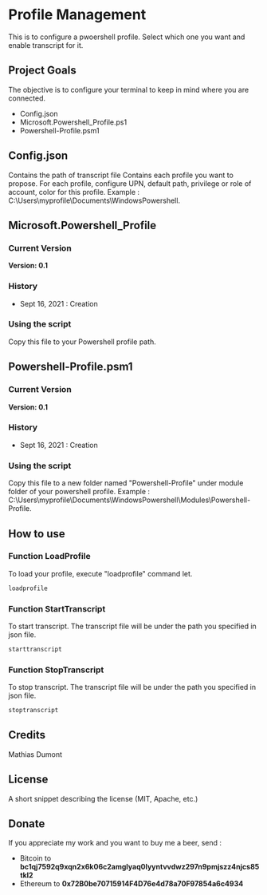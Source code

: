 # Profile Management

This is to configure a pwoershell profile. Select which one you want and enable transcript for it.

## Project Goals
The objective is to configure your terminal to keep in mind where you are connected.
* Config.json
* Microsoft.Powershell_Profile.ps1
* Powershell-Profile.psm1

## Config.json
Contains the path of transcript file
Contains each profile you want to propose. For each profile, configure UPN, default path, privilege or role of account, color for this profile.
Example : C:\Users\myprofile\Documents\WindowsPowershell.

## Microsoft.Powershell_Profile
### Current Version
**Version: 0.1**

### History
- Sept 16, 2021 : Creation

### Using the script
Copy this file to your Powershell profile path.

## Powershell-Profile.psm1
### Current Version
**Version: 0.1**

### History
- Sept 16, 2021 : Creation

### Using the script
Copy this file to a new folder named "Powershell-Profile" under module folder of your powershell profile.
Example : C:\Users\myprofile\Documents\WindowsPowershell\Modules\Powershell-Profile.

## How to use
### Function LoadProfile
To load your profile, execute "loadprofile" command let.
```PowerShell
loadprofile
```

### Function StartTranscript
To start transcript. The transcript file will be under the path you specified in json file.
```PowerShell
starttranscript
```

### Function StopTranscript
To stop transcript. The transcript file will be under the path you specified in json file.
```PowerShell
stoptranscript
```

## Credits
Mathias Dumont

## License
A short snippet describing the license (MIT, Apache, etc.)

## Donate
If you appreciate my work and you want to buy me a beer, send :
* Bitcoin to <b>bc1qj7592q9xqn2x6k06c2amglyaq0lyyntvvdwz297n9pmjszz4njcs85tkl2</b>
* Ethereum to <b>0x72B0be70715914F4D76e4d78a70F97854a6c4934</b>